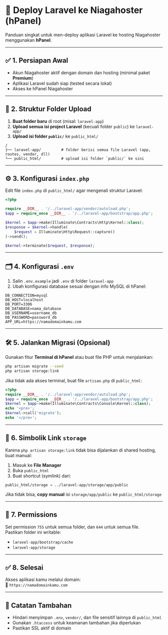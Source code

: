 # 🚀 Deploy Laravel ke Niagahoster (hPanel)

Panduan singkat untuk men-deploy aplikasi Laravel ke hosting Niagahoster menggunakan **hPanel**.

---

## ✅ 1. Persiapan Awal

- Akun Niagahoster aktif dengan domain dan hosting (minimal paket **Premium**)
- Aplikasi Laravel sudah siap (tested secara lokal)
- Akses ke hPanel Niagahoster

---

## 📁 2. Struktur Folder Upload

1. **Buat folder baru** di root (misal: `laravel-app`)
2. **Upload semua isi project Laravel** (kecuali folder `public`) ke `laravel-app/`
3. **Upload isi folder `public/`** ke `public_html/`

```
/
├── laravel-app/         # folder berisi semua file Laravel (app, routes, vendor, dll)
└── public_html/         # upload isi folder `public/` ke sini
```

---

## ⚙️ 3. Konfigurasi `index.php`

Edit file `index.php` di `public_html/` agar mengenali struktur Laravel:

```php
<?php

require __DIR__ . '/../laravel-app/vendor/autoload.php';
$app = require_once __DIR__ . '/../laravel-app/bootstrap/app.php';

$kernel = $app->make(Illuminate\Contracts\Http\Kernel::class);
$response = $kernel->handle(
    $request = Illuminate\Http\Request::capture()
)->send();

$kernel->terminate($request, $response);
```

---

## 🗂️ 4. Konfigurasi `.env`

1. Salin `.env.example` jadi `.env` di folder `laravel-app`
2. Ubah konfigurasi database sesuai dengan info MySQL di hPanel:

```env
DB_CONNECTION=mysql
DB_HOST=localhost
DB_PORT=3306
DB_DATABASE=nama_database
DB_USERNAME=username_db
DB_PASSWORD=password_db
APP_URL=https://namadomainkamu.com
```

---

## 🛠️ 5. Jalankan Migrasi (Opsional)

Gunakan fitur **Terminal di hPanel** atau buat file PHP untuk menjalankan:

```bash
php artisan migrate --seed
php artisan storage:link
```

Jika tidak ada akses terminal, buat file `artisan.php` di `public_html`:

```php
<?php
require __DIR__ . '/../laravel-app/vendor/autoload.php';
$app = require_once __DIR__ . '/../laravel-app/bootstrap/app.php';
$kernel = $app->make(Illuminate\Contracts\Console\Kernel::class);
echo '<pre>';
$kernel->call('migrate');
echo '</pre>';
```

---

## 📸 6. Simbolik Link `storage`

Karena `php artisan storage:link` tidak bisa dijalankan di shared hosting, buat manual:

1. Masuk ke **File Manager**
2. Buka `public_html`
3. Buat shortcut (symlink) dari:

```
public_html/storage → ../laravel-app/storage/app/public
```

Jika tidak bisa, **copy manual** isi `storage/app/public` ke `public_html/storage`

---

## 🔐 7. Permissions

Set permission `755` untuk semua folder, dan `644` untuk semua file.  
Pastikan folder ini writable:

- `laravel-app/bootstrap/cache`
- `laravel-app/storage`

---

## ✅ 8. Selesai

Akses aplikasi kamu melalui domain:  
📍 `https://namadomainkamu.com`

---

## 📌 Catatan Tambahan

- Hindari menyimpan `.env`, `vendor/`, dan file sensitif lainnya di `public_html`
- Gunakan `.htaccess` untuk keamanan tambahan jika diperlukan
- Pastikan SSL aktif di domain

